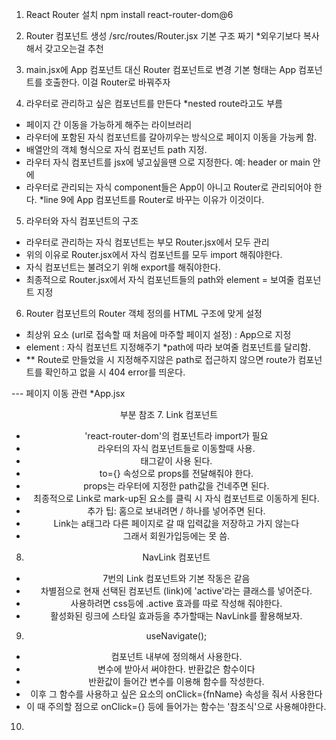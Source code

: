 1. React Router 설치
npm install react-router-dom@6

2. Router 컴포넌트 생성
/src/routes/Router.jsx
기본 구조 짜기 *외우기보다 복사해서 갖고오는걸 추천

3. main.jsx에 App 컴포넌트 대신 Router 컴포넌트로 변경
기본 형태는 App 컴포넌트를 호출한다. 이걸 Router로 바꿔주자

4. 라우터로 관리하고 싶은 컴포넌트를 만든다 *nested route라고도 부름
- 페이지 간 이동을 가능하게 해주는 라이브러리
- 라우터에 포함된 자식 컴포넌트를 갈아끼우는 방식으로 페이지 이동을 가능케 함.
- 배열안의 객체 형식으로 자식 컴포넌트 path 지정.
- 라우터 자식 컴포넌트를 jsx에 넣고싶을땐 <Outlet> 으로 지정한다. 예: header or main 안에
- 라우터로 관리되는 자식 component들은 App이 아니고 Router로 관리되어야 한다. *line 9에 App 컴포넌트를 Router로 바꾸는 이유가 이것이다.

5. 라우터와 자식 컴포넌트의 구조 
- 라우터로 관리하는 자식 컴포넌트는 부모 Router.jsx에서 모두 관리
- 위의 이유로 Router.jsx에서 자식 컴포넌트를 모두 import 해줘야한다.
- 자식 컴포넌트는 불려오기 위해 export를 해줘야한다.
- 최종적으로 Router.jsx에서 자식 컴포넌트들의 path와 element = 보여줄 컴포넌트 지정

6. Router 컴포넌트의 Router 객체 정의를 HTML 구조에 맞게 설정
- 최상위 요소 (url로 접속할 때 처음에 마주할 페이지 설정) : App으로 지정
- element : 자식 컴포넌트 지정해주기 *path에 따라 보여줄 컴포넌트를 달리함.
- ** Route로 만들었을 시 지정해주지않은 path로 접근하지 않으면 route가 컴포넌트를 확인하고
    없을 시 404 error를 띄운다.

--- 페이지 이동 관련
*App.jsx <header> 부분 참조
7. Link 컴포넌트
- 'react-router-dom'의 컴포넌트라 import가 필요
- 라우터의 자식 컴포넌트들로 이동할때 사용.
- <a> 태그같이 사용 된다.
- to={} 속성으로 props를 전달해줘야 한다.
- props는 라우터에 지정한 path값을 건네주면 된다.
- 최종적으로 Link로 mark-up된 요소를 클릭 시 자식 컴포넌트로 이동하게 된다.
- 추가 팁: 홈으로 보내려면 / 하나를 넣어주면 된다.
- Link는 a태그라 다른 페이지로 갈 때 입력값을 저장하고 가지 않는다
- 그래서 회원가입등에는 못 씀.

8. NavLink 컴포넌트
- 7번의 Link 컴포넌트와 기본 작동은 같음
- 차별점으로 현재 선택된 컴포넌트 (link)에 'active'라는 클래스를 넣어준다.
- 사용하려면 css등에 .active 효과를 따로 작성해 줘야한다.
- 활성화된 링크에 스타일 효과등을 추가할때는 NavLink를 활용해보자.

9. useNavigate();
- 컴포넌트 내부에 정의해서 사용한다.
- 변수에 받아서 써야한다. 반환값은 함수이다
- 반환값이 들어간 변수를 이용해 함수를 작성한다.
- 이후 그 함수를 사용하고 싶은 요소의 onClick={fnName} 속성을 줘서 사용한다
- 이 때 주의할 점으로 onClick={} 등에 들어가는 함수는 '참조식'으로 사용해야한다. 

10. 